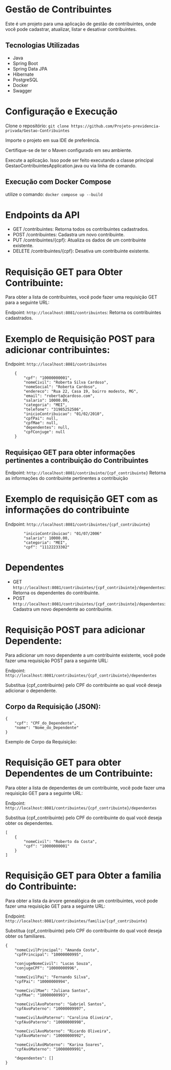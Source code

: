 # Gestão de Contribuintes
Este é um projeto para uma aplicação de gestão de contribuintes, onde você pode cadastrar, atualizar, listar e desativar contribuintes.

## Tecnologias Utilizadas

- Java
- Spring Boot
- Spring Data JPA
- Hibernate
- PostgreSQL
- Docker
- Swagger

# Configuração e Execução

Clone o repositório: ``` git clone https://github.com/Projeto-previdencia-privada/Gestao-Contribuintes ```

Importe o projeto em sua IDE de preferência.

Certifique-se de ter o Maven configurado em seu ambiente.

Execute a aplicação. Isso pode ser feito executando a classe principal GestaoContribuintesApplication.java ou via linha de comando.

## Execução com Docker Compose
 utilize o comando: ```docker compose up --build```

# Endpoints da API

- GET /contribuintes: Retorna todos os contribuintes cadastrados.
- POST /contribuintes: Cadastra um novo contribuinte.
- PUT /contribuintes/{cpf}: Atualiza os dados de um contribuinte existente.
- DELETE /contribuintes/{cpf}: Desativa um contribuinte existente.

# Requisição GET para Obter Contribuinte:
Para obter a lista de contribuintes, você pode fazer uma requisição GET para a seguinte URL:

Endpoint: ```http://localhost:8081/contribuintes```: Retorna os contribuintes cadastrados.

# Exemplo de Requisição POST para adicionar contribuintes:

Endpoint: ```http://localhost:8081/contribuintes```

```
    {
        "cpf": "10000000001",
        "nomeCivil": "Roberta Silva Cardoso",
        "nomeSocial": "Roberta Cardoso",
        "endereco": "Rua 22, Casa 19, bairro modesto, MG",
        "email": "roberta@cardoso.com",
        "salario": 10000.00,
        "categoria": "MEI",
        "telefone": "31985252586",
        "inicioContribuicao": "01/02/2010",
        "cpfPai": null,
        "cpfMae": null,
        "dependentes": null,
        "cpfConjuge": null
    }
```

## Requisiçao GET para obter informações pertinentes a contribuição do Contribuintes

Endpoint: ```http://localhost:8081/contribuinte/{cpf_contribuinte}```
Retorna as informações do contribuinte pertinentes a contribuição

# Exemplo de requisição GET com as informações do contribuinte

Endpoint: ```http://localhost:8081/contribuintes/{cpf_contribuinte}```

```
        "inicioContribuicao": "01/07/2006"
        "salario": 10000.00,
        "categoria": "MEI",
        "cpf": "11122233302"
```

# Dependentes

- GET ```http://localhost:8081/contribuintes/{cpf_contribuinte}/dependentes```: Retorna os dependentes do contribuinte.
- POST ```http://localhost:8081/contribuintes/{cpf_contribuinte}/dependentes```: Cadastra um novo dependente ao contribuinte.

# Requisição POST para adicionar Dependente:
Para adicionar um novo dependente a um contribuinte existente, você pode fazer uma requisição POST para a seguinte URL:

Endpoint: ```http://localhost:8081/contribuintes/{cpf_contribuinte}/dependentes```

Substitua {cpf_contribuinte} pelo CPF do contribuinte ao qual você deseja adicionar o dependente.

## Corpo da Requisição (JSON):
```
{
    "cpf": "CPF_do_Dependente",
    "nome": "Nome_do_Dependente"
}
```

Exemplo de Corpo da Requisição:

# Requisição GET para obter Dependentes de um Contribuinte:
Para obter a lista de dependentes de um contribuinte, você pode fazer uma requisição GET para a seguinte URL:

Endpoint: ```http://localhost:8081/contribuintes/{cpf_contribuinte}/dependentes```

Substitua {cpf_contribuinte} pelo CPF do contribuinte do qual você deseja obter os dependentes.

```
[
    {
        "nomeCivil": "Roberto da Costa",
        "cpf": "10000000001"
    }
]
```

# Requisição GET para Obter a familia do Contribuinte:
Para obter a lista da árvore genealógica de um contribuintes, você pode fazer uma requisição GET para a seguinte URL:

Endpoint: ```http://localhost:8081/contribuintes/familia/{cpf_contribuinte}```

Substitua {cpf_contribuinte} pelo CPF do contribuinte do qual você deseja obter os familiares.

```
{
    "nomeCivilPrincipal": "Amanda Costa",
    "cpfPrincipal": "10000000995",

    "conjugeNomeCivil": "Lucas Souza",
    "conjugeCPF": "10000000996",

    "nomeCivilPai": "Fernando Silva",
    "cpfPai": "10000000994",

    "nomeCivilMae": "Juliana Santos",
    "cpfMae": "10000000993",

    "nomeCivilAvoPaterno": "Gabriel Santos",
    "cpfAvoPaterno": "10000009997",

    "nomeCivilAvóPaterno": "Carolina Oliveira",
    "cpfAvóPaterno": "10000000998",

    "nomeCivilAvoMaterno": "Ricardo Oliveira",
    "cpfAvoMaterno": "10000000992",

    "nomeCivilAvóMaterno": "Karina Soares",
    "cpfAvóMaterno": "10000009991",
    
    "dependentes": []
}

```